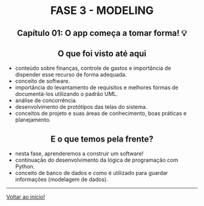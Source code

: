 <div id="fase03" align="center">
<h1>FASE 3 - MODELING</h1>
<h2>Capítulo 01: O app começa a tomar forma! 💡</h2>
</div>

<div align="center">

## O que foi visto até aqui

</div>

- conteúdo sobre finanças, controle de gastos e importância de dispender esse recurso de forma adequada.
- conceito de software.
- importância do levantamento de requisitos e melhores formas de documentá-los utilizando o padrão UML.
- análise de concorrência.
- desenvolvimento de protótipos das telas do sistema.
- conceitos de projeto e suas áreas de conhecimento, boas práticas e planejamento.

<div align="center">

## E o que temos pela frente?

</div>

- nesta fase, aprenderemos a construir um software!
- continuação do desenvolvimento da lógica de programação com Python.
- conceito de banco de dados e como é utilizado para guardar informações (modelagem de dados).

---

[Voltar ao início!](https://github.com/DigouO/Fintech_FIAP_2023)